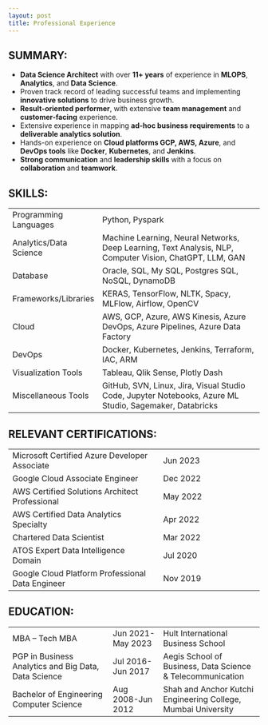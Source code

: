 ```yaml
---
layout: post
title: Professional Experience
--- 
```


<h2>SUMMARY:</h2> 
<ul>
    <li><strong>Data Science Architect</strong> with over <strong>11+ years</strong> of experience in <strong>MLOPS</strong>, <strong>Analytics</strong>, and <strong>Data Science</strong>.</li>
    <li>Proven track record of leading successful teams and implementing <strong>innovative solutions</strong> to drive business growth.</li>
    <li><strong>Result-oriented performer</strong>, with extensive <strong>team management</strong> and <strong>customer-facing</strong> experience.</li>
    <li>Extensive experience in mapping <strong>ad-hoc business requirements</strong> to a <strong>deliverable analytics solution</strong>.</li>
    <li>Hands-on experience on <strong>Cloud platforms GCP, AWS, Azure</strong>, and <strong>DevOps tools</strong> like <strong>Docker</strong>, <strong>Kubernetes</strong>, and <strong>Jenkins</strong>.</li>
    <li><strong>Strong communication</strong> and <strong>leadership skills</strong> with a focus on <strong>collaboration</strong> and <strong>teamwork</strong>.</li>
</ul>


<h2>SKILLS:</h2>
<table>
    <tr>
        <td style="width:30%;">Programming Languages</td>
        <td>Python, Pyspark</td>
    </tr>
    <tr>
        <td>Analytics/Data Science</td>
        <td>Machine Learning, Neural Networks, Deep Learning, Text Analysis, NLP, Computer Vision, ChatGPT, LLM, GAN</td>
    </tr>
    <tr>
        <td>Database</td>
        <td>Oracle, SQL, My SQL, Postgres SQL, NoSQL, DynamoDB</td>
    </tr>
    <tr>
        <td>Frameworks/Libraries</td>
        <td>KERAS, TensorFlow, NLTK, Spacy, MLFlow, Airflow, OpenCV</td>
    </tr>
    <tr>
        <td>Cloud</td>
        <td>AWS, GCP, Azure, AWS Kinesis, Azure DevOps, Azure Pipelines, Azure Data Factory</td>
    </tr>
    <tr>
        <td>DevOps</td>
        <td>Docker, Kubernetes, Jenkins, Terraform, IAC, ARM</td>
    </tr>
    <tr>
        <td>Visualization Tools</td>
        <td>Tableau, Qlik Sense, Plotly Dash</td>
    </tr>
    <tr>
        <td>Miscellaneous Tools</td>
        <td>GitHub, SVN, Linux, Jira, Visual Studio Code, Jupyter Notebooks, Azure ML Studio, Sagemaker, Databricks</td>
    </tr>
</table>


<h2>RELEVANT CERTIFICATIONS:</h2>
<table>
    <tr>
        <td style="width:60%;">Microsoft Certified Azure Developer Associate</td>
        <td>Jun 2023</td>
    </tr> 
    <tr>
        <td>Google Cloud Associate Engineer</td>
        <td>Dec 2022</td>
    </tr>
    <tr>
        <td>AWS Certified Solutions Architect Professional</td>
        <td>May 2022</td>
    </tr>
    <tr>
        <td>AWS Certified Data Analytics Specialty</td>
        <td>Apr 2022</td>
    </tr>
    <tr>
        <td>Chartered Data Scientist</td>
        <td>Mar 2022</td>
    </tr>
    <tr>
        <td>ATOS Expert Data Intelligence Domain</td>
        <td>Jul 2020</td>
    </tr>
    <tr>
        <td>Google Cloud Platform Professional Data Engineer</td>
        <td>Nov 2019</td>
    </tr>
</table>


<h2>EDUCATION:</h2>
<table>
    <tr>
        <td style="width:40%;">MBA – Tech MBA</td>
        <td style="width:20%;">Jun 2021-May 2023</td>
        <td>Hult International Business School</td>
    </tr>
    <tr>
        <td>PGP in Business Analytics and Big Data, Data Science</td>
        <td>Jul 2016-Jun 2017</td>
        <td>Aegis School of Business, Data Science & Telecommunication</td>
    </tr>
    <tr>
        <td>Bachelor of Engineering Computer Science</td>
        <td>Aug 2008-Jun 2012</td>
        <td>Shah and Anchor Kutchi Engineering College, Mumbai University</td>
    </tr>
</table>
<br/>
<br/>
<br/>
<br/>







